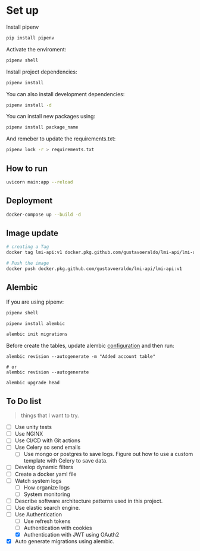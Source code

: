 # Set up 

Install pipenv

```bash
pip install pipenv

```

Activate the enviroment:

```bash
pipenv shell
```

Install project dependencies:

```bash
pipenv install
```

You can also install development dependencies:

```bash
pipenv install -d
```

You can install new packages using:

```bash
pipenv install package_name
```

And remeber to update the requirements.txt:

```bash
pipenv lock -r > requirements.txt
```

## How to run

```bash
uvicorn main:app --reload
```

## Deployment

```bash
docker-compose up --build -d
```
## Image update

```bash
# creating a Tag
docker tag lmi-api:v1 docker.pkg.github.com/gustavoeraldo/lmi-api/lmi-api:v1

# Push the image
docker push docker.pkg.github.com/gustavoeraldo/lmi-api/lmi-api:v1
```

## Alembic

If you are using pipenv:

```bash
pipenv shell

pipenv install alembic

alembic init migrations
```

Before create the tables, update alembic [configuration](/migrations/env.py) and then run: 
```
alembic revision --autogenerate -m "Added account table"

# or
alembic revision --autogenerate

alembic upgrade head
```

## To Do list
> things that I want to try.

- [ ] Use unity tests
- [ ] Use NGINX
- [ ] Use CI/CD with Git actions
- [ ] Use Celery so send emails
    - [ ] Use mongo or postgres to save logs. Figure out how to use a custom template with Celery to save data.
- [ ] Develop dynamic filters
- [ ] Create a docker yaml file
- [ ] Watch system logs
    - [ ] How organize logs
    - [ ] System monitoring
- [ ] Describe software architecture patterns used in this project.
- [ ] Use elastic search engine.
- [ ] Use Authentication
    - [ ] Use refresh tokens
    - [ ] Authentication with cookies
    - [X] Authentication with JWT using OAuth2
-[X] Auto generate migrations using alembic.
